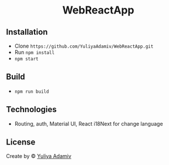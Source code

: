 <h1 align="center">
  	WebReactApp
</h1>

## Installation

* Clone  `https://github.com/YuliyaAdamiv/WebReactApp.git`
* Run `npm install` 
* `npm start`


## Build
* `npm run build`

## Technologies
* Routing, auth, Material UI, React i18Next for change language


## License
Create by  © [Yuliya Adamiv](https://github.com/YuliyaAdamiv)

